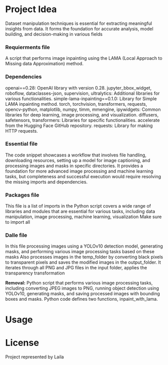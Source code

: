 # Project Idea
Dataset manipulation techniques is essential for extracting meaningful insights from data. It forms the foundation for accurate analysis, model building, and decision-making in various fields 


### Requierments file 
A script that performs image inpainting using the LAMA (Local Approach to Missing data Approximation) method.

### Dependencies
openai==0.28: OpenAI library with version 0.28.
jupyter_bbox_widget, roboflow, dataclasses-json, supervision, ultralytics: Additional libraries for various functionalities.
simple-lama-inpainting==0.1.0: Library for Simple LAMA inpainting method.
torch, torchvision, transformers, requests, opencv-python, matplotlib, numpy, timm, mmengine, ipywidgets: Common libraries for deep learning, image processing, and visualization.
diffusers, safetensors, transformers: Libraries for specific functionalities.
accelerate from the Hugging Face GitHub repository.
requests: Library for making HTTP requests.

### Essential file 
The code snippet showcases a workflow that involves file handling, downloading resources, 
setting up a model for image captioning, and processing images and masks in specific directories. 
It provides a foundation for more advanced image processing and machine learning tasks, 
but completeness and successful execution would require resolving the missing imports and dependencies.

### Packages file 
This file is a list of imports in the Python script covers a wide range of libraries and modules that are essential for various tasks, 
including data manipulation, image processing, machine learning, visualization
Make sure to import all

### Dalle file 
In this file processing images using a YOLOv10 detection model, generating masks, and performing various image processing tasks based on these masks
Also processes images in the temp_folder by converting black pixels to transparent pixels and saves the modified images in the output_folder. 
It iterates through all PNG and JPG files in the input folder, applies the transparency transformation


**Removal:** Python script that performs various image processing tasks, including converting JPEG images to PNG, running object detection using YOLOv10, generating masks, and saving processed images with bounding boxes and masks. Python code defines two functions, inpaint_with_lama.

# Usage 


# License 
Project represented by Laila 




